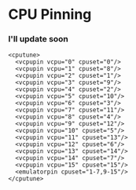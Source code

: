 # CPU Pinning

### I'll update soon
    <cputune>
      <vcpupin vcpu="0" cpuset="0"/>
      <vcpupin vcpu="1" cpuset="8"/>
      <vcpupin vcpu="2" cpuset="1"/>
      <vcpupin vcpu="3" cpuset="9"/>
      <vcpupin vcpu="4" cpuset="2"/>
      <vcpupin vcpu="5" cpuset="10"/>
      <vcpupin vcpu="6" cpuset="3"/>
      <vcpupin vcpu="7" cpuset="11"/>
      <vcpupin vcpu="8" cpuset="4"/>
      <vcpupin vcpu="9" cpuset="12"/>
      <vcpupin vcpu="10" cpuset="5"/>
      <vcpupin vcpu="11" cpuset="13"/>
      <vcpupin vcpu="12" cpuset="6"/>
      <vcpupin vcpu="13" cpuset="14"/>
      <vcpupin vcpu="14" cpuset="7"/>
      <vcpupin vcpu="15" cpuset="15"/>
      <emulatorpin cpuset="1-7,9-15"/>
    </cputune>
